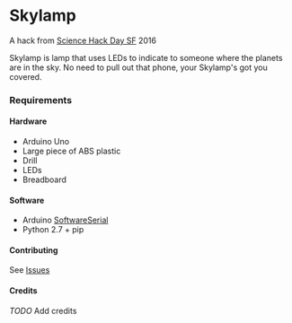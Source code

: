 # Skylamp

A hack from [Science Hack Day SF](http://sf.sciencehackday.org/) 2016

Skylamp is lamp that uses LEDs to indicate to someone where the planets are in the sky. 
No need to pull out that phone, your Skylamp's got you covered.

### Requirements

#### Hardware

- Arduino Uno
- Large piece of ABS plastic
- Drill
- LEDs
- Breadboard

#### Software

- Arduino [SoftwareSerial](https://www.arduino.cc/en/Reference/SoftwareSerial)
- Python 2.7 + pip

#### Contributing

See [Issues](/issues)

#### Credits

*TODO* Add credits
